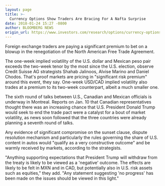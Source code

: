 ```yaml
---
layout: page
title: >-
  Currency Options Show Traders Are Bracing For A Nafta Surprise
date: 2018-01-24 15:27 -0800
author: BLOOMBERG NEWS
origin_url: https://www.investors.com/research/options/currency-options-show-traders-are-bracing-for-a-nafta-surprise/
---
```






Foreign exchange traders are paying a significant premium to bet on a blowup in the renegotiation of the North American Free Trade Agreement.


The one-week implied volatility of the U.S. dollar and Mexican peso pair exceeds the two-week tenor by the most since the U.S. election, observe Credit Suisse AG strategists Shahab Jalinoos, Alvise Marino and Daniel Chodos. That's proof markets are pricing in "significant risk premium" around this event, they say. One-week USD/CAD implied volatility also trades at a premium to its two-week counterpart, albeit a much smaller one.


The sixth round of talks between U.S., Canadian and Mexican officials is underway in Montreal. Reports on Jan. 10 that Canadian representatives thought there was an increasing chance that U.S. President Donald Trump would seek to end the trade pact were a catalyst for a bout of market volatility, as news soon followed that the three countries were already planning a seventh round of talks.


Any evidence of significant compromise on the sunset clause, dispute resolution mechanism and particularly the rules governing the share of U.S. content in autos would "qualify as a very constructive outcome" and be warmly received by markets, according to the strategists.


"Anything supporting expectations that President Trump will withdraw from the treaty is likely to be viewed as a 'negative' outcome. The effects are likely to be felt in MXN and in CAD, but potentially also in U.S. risk assets such as equities," they add. "Any statement suggesting 'no progress' has been made on the issues should be viewed in this light."





